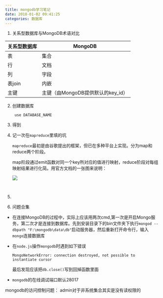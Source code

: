 ```yaml
---
title: mongodb学习笔记
date: 2018-01-02 09:41:25
categories: 数据库
---
```


1. 关系型数据库与MongoDB术语对比

| 关系型数据库 | MongoDB                 |
| ------ | ----------------------- |
| 表      | 集合                      |
| 行      | 文档                      |
| 列      | 字段                      |
| 表join  | 内嵌                      |
| 主键     | 主键（由MongoDB提供默认的key_id） |

2. 创建数据库

   ` use DATABASE_NAME`

3. 得到

4. 记一次在`mapreduce`里填的坑

   `mapreduce`最初是由谷歌提出的框架，但已在多种平台上实现。分为map和reduce两个阶段。

   map阶段通过emit函数对同一个key所对应的值进行映射，reduce阶段对每组映射结果进行化简。用官方文档的一张图来说明：

   ![](https://ws1.sinaimg.cn/large/005UcYzaly1fpn1zw63gvj30kg0hp75s.jpg)

   ​

5. ​

5. 问题合集

+ 在连接MongoDB的过程中，实际上应该用两次cmd,第一次是开启Mongo服务，第二次才是连接到数据库。先到安装目录下的bin文件夹下执行`mongod --dbpath "F:\mongodb\data\db"`启动服务器，然后重新打开命令行，输入`mongo`连接数据库

+ 在`node.js`操作`mongodb`时遇到如下错误

  `MongoNetworkError: connection destroyed, not possible to instantiate cursor`

  最后发现应该把`db.close()`写到回掉函数里面

+ `​mongodb`的在线调试端口默认28017



mongodb的访问控制问题： admin对于非系统集合其实是没有读权限的